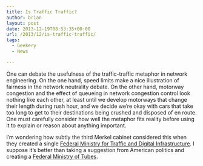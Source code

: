 ```yaml
---
title: Is Traffic Traffic?
author: brian
layout: post
date: 2013-12-19T08:53:35+00:00
url: /2013/12/is-traffic-traffic/
tags:
  - Geekery
  - News

---
```

One can debate the usefulness of the traffic-traffic metaphor in network engineering. On the one hand, speed limits make a nice illustration of fairness in the network neutrality debate. On the other hand, motorway congestion and the effect of queueing in network congestion control look nothing like each other, at least until we develop motorways that change their length during rush hour, and we decide we&#8217;re okay with cars that take too long to get to their destinations being crushed and disposed of en route. One must carefully consider how well the metaphor fits reality before using it to explain or reason about anything important.

I&#8217;m wondering how subtly the third Merkel cabinet considered this when they created a single [Federal Ministry for Traffic and Digital Infrastructure][1]. I suppose it&#8217;s better than taking a suggestion from American politics and creating a [Federal Ministry of Tubes][2].

 [1]: http://de.wikipedia.org/wiki/Bundesministerium_f%C3%BCr_Verkehr_und_digitale_Infrastruktur
 [2]: http://en.wikipedia.org/wiki/Series_of_tubes